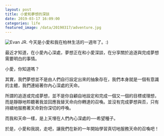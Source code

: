 ```yaml
---
layout: post
title: 小愛和夢想的深談
date: 2019-03-17 16:09:00
categories: life
featured_image: /data/20190317/adventure.jpg
---
```


![Evan JR.](/blog//data/20190317/evan-jr.jpg)
今天是小愛和我在柏林生活的一週年了。:)

最近才知道，在小愛內心深處，夢想正在和小愛深談，在分享關於追逐與完成夢想需要明白的事情。

小愛，你知道嗎？

其實，我們夢想並不是由人們自行設定出來的抽象存在，我們本身就是一個有意識的主體，我們連結著你內心深處的天命。

所謂的追逐或完成夢想，並不是你自顧自地設定和完成一個又一個的目標或理想，而是靜靜地聆聽著我並回應我替天命向你轉達的召喚。並沒有完成夢想與否，只有持續地服務著天命對你深切的呼喚。

而我和天命一樣，是上天埋在人們內心深處的──希望種子。

於是，小愛和我說，走吧，讓我們在新的一年開始學習真切地服務天命的召喚吧！
